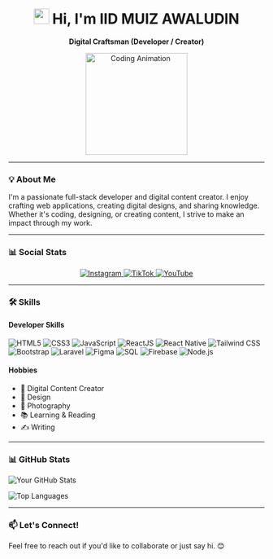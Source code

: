 <h1 align="center"><img src="https://media.giphy.com/media/hvRJCLFzcasrR4ia7z/giphy.gif" width="30px"> Hi, I'm IID MUIZ AWALUDIN</h1>

<p align="center">
  <b>Digital Craftsman (Developer / Creator)</b>
</p>

<p align="center">
  <img src="https://media.giphy.com/media/ZVik7pBtu9dNS/giphy.gif" width="200" alt="Coding Animation">
</p>

---

### 💡 About Me

I'm a passionate full-stack developer and digital content creator. I enjoy crafting web applications, creating digital designs, and sharing knowledge. Whether it's coding, designing, or creating content, I strive to make an impact through my work.

---

### 📊 Social Stats

<p align="center">
  <a href="https://instagram.com/iidmzawldn" target="_blank">
    <img src="https://img.shields.io/badge/Instagram-23k-red?style=for-the-badge&logo=instagram" alt="Instagram">
  </a>
  <a href="https://tiktok.com/@iidmzawldn" target="_blank">
    <img src="https://img.shields.io/badge/TikTok-15k-blue?style=for-the-badge&logo=tiktok" alt="TikTok">
  </a>
  <a href="https://youtube.com/iidmzawldn" target="_blank">
    <img src="https://img.shields.io/badge/YouTube-10k-red?style=for-the-badge&logo=youtube" alt="YouTube">
  </a>
</p>

---

### 🛠 Skills

#### **Developer Skills**

![HTML5](https://img.shields.io/badge/-HTML5-E34F26?logo=html5&logoColor=white)
![CSS3](https://img.shields.io/badge/-CSS3-1572B6?logo=css3&logoColor=white)
![JavaScript](https://img.shields.io/badge/-JavaScript-F7DF1E?logo=javascript&logoColor=black)
![ReactJS](https://img.shields.io/badge/-React-61DAFB?logo=react&logoColor=black)
![React Native](https://img.shields.io/badge/-React%20Native-61DAFB?logo=react&logoColor=black)
![Tailwind CSS](https://img.shields.io/badge/-Tailwind%20CSS-38B2AC?logo=tailwind-css&logoColor=white)
![Bootstrap](https://img.shields.io/badge/-Bootstrap-7952B3?logo=bootstrap&logoColor=white)
![Laravel](https://img.shields.io/badge/-Laravel-FF2D20?logo=laravel&logoColor=white)
![Figma](https://img.shields.io/badge/-Figma-F24E1E?logo=figma&logoColor=white)
![SQL](https://img.shields.io/badge/-SQL-4479A1?logo=mysql&logoColor=white)
![Firebase](https://img.shields.io/badge/-Firebase-FFCA28?logo=firebase&logoColor=black)
![Node.js](https://img.shields.io/badge/-Node.js-339933?logo=node.js&logoColor=white)

#### **Hobbies**

- 🎥 Digital Content Creator
- 🎨 Design
- 📸 Photography
- 📚 Learning & Reading
- ✍️ Writing

---

### 📊 GitHub Stats

![Your GitHub Stats](https://github-readme-stats.vercel.app/api?username=iidmzawldn&show_icons=true&theme=radical)

![Top Languages](https://github-readme-stats.vercel.app/api/top-langs/?username=iidmzawldn&layout=compact&theme=radical)

---

### 📫 Let's Connect!

Feel free to reach out if you'd like to collaborate or just say hi. 😊
